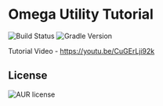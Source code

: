 # Omega Utility Tutorial

![Build Status](https://img.shields.io/badge/Build-Passing-green)
![Gradle Version](https://img.shields.io/badge/Gradle-4.3.1-blue)

Tutorial Video - https://youtu.be/CuGErLji92k




License
----
![AUR license](https://img.shields.io/badge/License-MIT-blue)